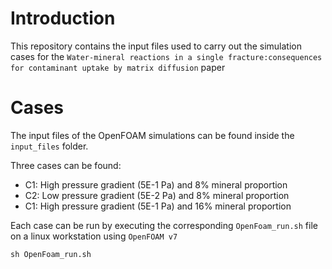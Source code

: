 # Introduction
This repository contains the input files used to carry out the simulation cases for the `Water-mineral reactions in a single fracture:consequences for contaminant uptake by matrix diffusion` paper

# Cases
The input files of the OpenFOAM simulations can be found inside the `input_files` folder.

Three cases can be found:

- C1: High pressure gradient (5E-1 Pa) and 8% mineral proportion
- C2: Low pressure gradient (5E-2 Pa) and 8% mineral proportion
- C1: High pressure gradient (5E-1 Pa) and 16% mineral proportion

Each case can be run by executing the corresponding ``OpenFoam_run.sh`` file on a linux workstation using ``OpenFOAM v7``

```shell
sh OpenFoam_run.sh
```

